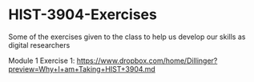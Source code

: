 # HIST-3904-Exercises
Some of the exercises given to the class to help us develop our skills as digital researchers

Module 1 Exercise 1: 
https://www.dropbox.com/home/Dillinger?preview=Why+I+am+Taking+HIST+3904.md
